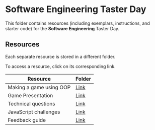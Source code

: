 # Software Engineering Taster Day

This folder contains resources (including exemplars, instructions, and starter code) for the **Software Engineering** Taster Day.

## Resources

Each separate resource is stored in a different folder.

To access a resource, click on its corresponding link. 

| Resource                | Folder                              |
| ----------------------- | ----------------------------------- |
| Making a game using OOP | [Link](./making-a-game.md/)         |
| Game Presentation       | [Link](./game-presentation.md)      |
| Technical questions     | [Link](./technical-questions.md/)   |
| JavaScript challenges   | [Link](./javascript-challenges.md/) |
| Feedback guide          | [Link](./feedback-guide.md/)        |
